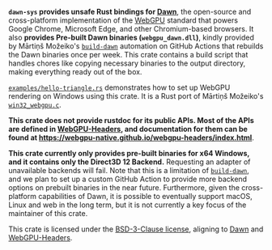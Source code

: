 **`dawn-sys` provides unsafe Rust bindings for [Dawn](https://github.com/google/dawn)**, the open-source and cross-platform implementation of the [WebGPU](https://webgpu.dev/) standard that powers Google Chrome, Microsoft Edge, and other Chromium-based browsers. It also **provides Pre-built Dawn binaries (`webgpu_dawn.dll`)**, kindly provided by Mārtiņš Možeiko's [`build-dawn`](https://github.com/mmozeiko/build-dawn) automation on GitHub Actions that rebuilds the Dawn binaries once per week. This crate contains a build script that handles chores like copying necessary binaries to the output directory, making everything ready out of the box.

[`examples/hello-triangle.rs`](examples/hello-triangle.rs) demonstrates how to set up WebGPU rendering on Windows using this crate. It is a Rust port of Mārtiņš Možeiko's [`win32_webgpu.c`](https://gist.github.com/mmozeiko/4c68b91faff8b7026e8c5e44ff810b62).

**This crate does not provide rustdoc for its public APIs. Most of the APIs are defined in [WebGPU-Headers](https://github.com/webgpu-native/webgpu-headers), and documentation for them can be found at <https://webgpu-native.github.io/webgpu-headers/index.html>**.

**This crate currently only provides pre-built binaries for x64 Windows, and it contains only the Direct3D 12 Backend.** Requesting an adapter of unavailable backends will fail. Note that this is a limitation of [`build-dawn`](https://github.com/mmozeiko/build-dawn), and we plan to set up a custom GitHub Action to provide more backend options on prebuilt binaries in the near future. Furthermore, given the cross-platform capabilities of Dawn, it is possible to eventually support macOS, Linux and web in the long term, but it is not currently a key focus of the maintainer of this crate.

This crate is licensed under the [BSD-3-Clause license](../LICENSE), aligning to [Dawn](https://github.com/google/dawn) and [WebGPU-Headers](https://github.com/webgpu-native/webgpu-headers).
